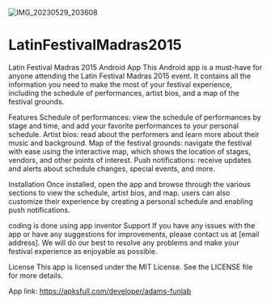 ![IMG_20230529_203608](https://github.com/littleadam/LatinFestivalMadras2015/assets/2182011/9f32c5a1-be06-4082-b670-9a30f05fb58d)
# LatinFestivalMadras2015

Latin Festival Madras 2015 Android App
This Android app is a must-have for anyone attending the Latin Festival Madras 2015 event. It contains all the information you need to make the most of your festival experience, including the schedule of performances, artist bios, and a map of the festival grounds.

Features
Schedule of performances: view the schedule of performances by stage and time, and add your favorite performances to your personal schedule.
Artist bios: read about the performers and learn more about their music and background.
Map of the festival grounds: navigate the festival with ease using the interactive map, which shows the location of stages, vendors, and other points of interest.
Push notifications: receive updates and alerts about schedule changes, special events, and more.

Installation
Once installed, open the app and browse through the various sections to view the schedule, artist bios, and map. users can also customize their experience by creating a personal schedule and enabling push notifications.

coding is done using app inventor
Support
If you have any issues with the app or have any suggestions for improvements, please contact us at [email address]. We will do our best to resolve any problems and make your festival experience as enjoyable as possible.

License
This app is licensed under the MIT License. See the LICENSE file for more details.


App link: https://apksfull.com/developer/adams-funlab
